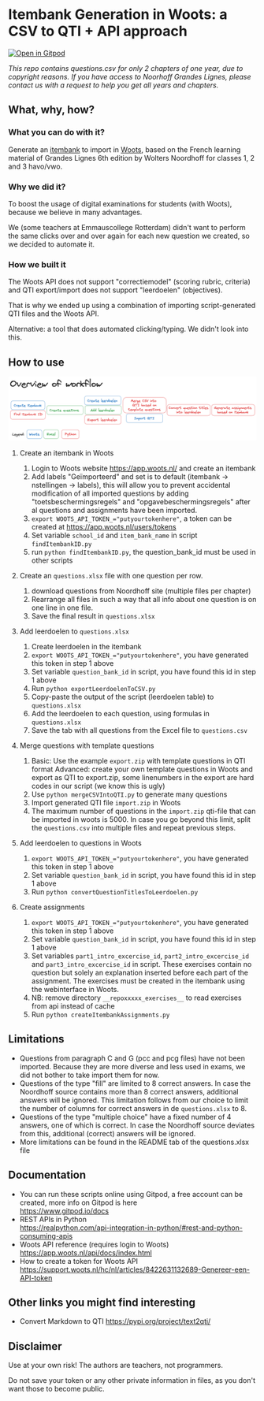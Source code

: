 # Itembank Generation in Woots: a CSV to QTI + API approach

[![Open in Gitpod](https://gitpod.io/button/open-in-gitpod.svg)](https://gitpod.io/#https://github.com/svgeest/woots)

*This repo contains questions.csv for only 2 chapters of one year, due to copyright reasons. 
If you have access to Noorhoff Grandes Lignes, please contact us with a request to help you get all years and chapters.*

## What, why, how?

### What you can do with it?
Generate an [itembank](https://support.woots.nl/hc/nl/articles/4404659857937-Wat-is-een-itembank-) to import in [Woots](https://www.woots.nl/), based on the French learning material of Grandes Lignes 6th edition by Wolters Noordhoff for classes 1, 2 and 3 havo/vwo.

### Why we did it?
To boost the usage of digital examinations for students (with Woots), because we believe in many advantages. 

We (some teachers at Emmauscollege Rotterdam) didn't want to perform the same clicks over and over again for each new question we created, so we decided to automate it.

### How we built it
The Woots API does not support "correctiemodel" (scoring rubric, criteria) and QTI export/import does not support "leerdoelen" (objectives). 

That is why we ended up using a combination of importing script-generated QTI files and the Woots API.

Alternative: a tool that does automated clicking/typing. We didn't look into this.

## How to use
![Overview of the workflow, made in Excalidraw.](./overview-of-workflow.png)

1. Create an itembank in Woots
   1. Login to Woots website https://app.woots.nl/ and create an itembank
   2. Add labels "Geïmporteerd" and set is to default (itembank -> nstellingen -> labels), this will allow you to prevent accidental modification of all imported questions by adding "toetsbeschermingsregels" and "opgavebeschermingsregels" after al questions and assignments have been imported.
   3. `export WOOTS_API_TOKEN_="putyourtokenhere"`, a token can be created at https://app.woots.nl/users/tokens
   2. Set variable `school_id` and `item_bank_name` in script `findItembankID.py`
   3. run `python findItembankID.py`, the question_bank_id must be used in other scripts
  
2. Create an `questions.xlsx` file with one question per row.
   1. download questions from Noordhoff site (multiple files per chapter)
   2. Rearrange all files in such a way that all info about one question is on one line in one file. 
   3. Save the final result in `questions.xlsx`
   
3. Add leerdoelen to `questions.xlsx`
   1. Create leerdoelen in the itembank
   2. `export WOOTS_API_TOKEN_="putyourtokenhere"`, you have generated this token in step 1 above
   2. Set variable `question_bank_id` in script,  you have found this id in step 1 above
   3. Run `python exportLeerdoelenToCSV.py`
   4. Copy-paste the output of the script (leerdoelen table) to `questions.xlsx`
   5. Add the leerdoelen to each question, using formulas in `questions.xlsx`
   6. Save the tab with all questions from the Excel file to `questions.csv`
   
4. Merge questions with template questions
   1. Basic: Use the example `export.zip` with template questions in QTI format
      Advanced: create your own template questions in Woots and export as QTI to export.zip, some linenumbers in the export are hard codes in our script (we know this is ugly)
   2. Use `python mergeCSVIntoQTI.py` to generate many questions
   3. Import generated QTI file `import.zip` in Woots 
   4. The maximum number of questions in the `import.zip` qti-file that can be imported in woots is 5000. In case you go beyond this limit, split the `questions.csv` into multiple files and repeat previous steps.

5. Add leerdoelen to questions in Woots
   1. `export WOOTS_API_TOKEN_="putyourtokenhere"`, you have generated this token in step 1 above
   1. Set variable `question_bank_id` in script, you have found this id in step 1 above
   2. Run `python convertQuestionTitlesToLeerdoelen.py`

6. Create assignments
   1. `export WOOTS_API_TOKEN_="putyourtokenhere"`, you have generated this token in step 1 above
   1. Set variable `question_bank_id` in script, you have found this id in step 1 above
   2. Set variables `part1_intro_excercise_id`, `part2_intro_excercise_id` and `part3_intro_excercise_id` in script. These exercises contain no question but solely an explanation inserted before each part of the assignment. The exercises must be created in the itembank using the webinterface in Woots.
   3. NB: remove directory `__repoxxxxx_exercises__` to read exercises from api instead of cache
   4. Run `python createItembankAssignments.py`

## Limitations
- Questions from paragraph C and G (pcc and pcg files) have not been imported. Because they are more diverse and less used in exams, we did not bother to take import them for now.
- Questions of the type "fill" are limited to 8 correct answers. In case the Noordhoff source contains more than 8 correct answers, additional answers will be ignored. This limitation follows from our choice to limit the number of columns for correct answers in de `questions.xlsx` to 8.
- Questions of the type "multiple choice" have a fixed number of 4 answers, one of which is correct. In case the Noordhoff source deviates from this, additional (correct) answers will be ignored.
- More limitations can be found in the README tab of the questions.xlsx file

## Documentation
- You can run these scripts online using Gitpod, a free account can be created, more info on Gitpod is here <br>
  https://www.gitpod.io/docs
- REST APIs in Python <br>
  https://realpython.com/api-integration-in-python/#rest-and-python-consuming-apis
- Woots API reference (requires login to Woots) <br>
  https://app.woots.nl/api/docs/index.html
- How to create a token for Woots API <br>
  https://support.woots.nl/hc/nl/articles/8422631132689-Genereer-een-API-token
   
## Other links you might find interesting
- Convert Markdown to QTI
  https://pypi.org/project/text2qti/

## Disclaimer
Use at your own risk! The authors are teachers, not programmers.

Do not save your token or any other private information in files, as you don't want those to become public.



